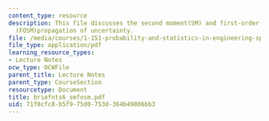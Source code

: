 ```yaml
---
content_type: resource
description: This file discusses the second moment(SM) and first-order-second-moment
  (FOSM)propagation of uncertainty.
file: /media/courses/1-151-probability-and-statistics-in-engineering-spring-2005/71f8cfc8b5f975d0753d364b49806bb3_briefnts6_smfosm.pdf
file_type: application/pdf
learning_resource_types:
- Lecture Notes
ocw_type: OCWFile
parent_title: Lecture Notes
parent_type: CourseSection
resourcetype: Document
title: briefnts6_smfosm.pdf
uid: 71f8cfc8-b5f9-75d0-753d-364b49806bb3
---
```


